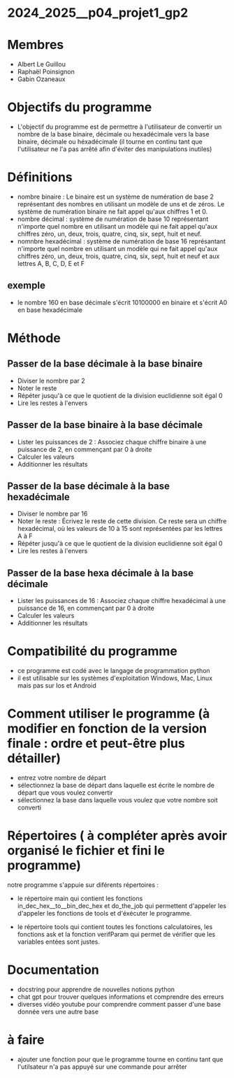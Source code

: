# 2024_2025__p04_projet1_gp2


# Membres

* Albert Le Guillou
* Raphaël Poinsignon
* Gabin Ozaneaux


# Objectifs du programme

* L'objectif du programme est de permettre à l'utilisateur de convertir un nombre de la base binaire, décimale ou hexadécimale vers la base binaire, décimale ou héxadécimale (il tourne en continu tant que l'utilisateur ne l'a pas arrêté afin d'éviter des manipulations inutiles)


# Définitions 

* nombre binaire : Le binaire est un système de numération de base 2 représentant des nombres en utilisant un modèle de uns et de zéros. Le système de numération binaire ne fait appel qu'aux chiffres 1 et 0.
* nombre décimal : système de numération de base 10 représentant n'importe quel nombre en utilisant un modèle qui ne fait appel qu'aux chiffres zéro, un, deux, trois, quatre, cinq, six, sept, huit et neuf.
* nomnbre hexadécimal : système de numération de base 16 représantant n'importe quel nombre en utilisant un modèle qui ne fait appel qu'aux chiffres zéro, un, deux, trois, quatre, cinq, six, sept, huit et neuf et aux lettres A, B, C, D, E et F
## exemple
* le nombre 160 en base décimale s'écrit 10100000 en binaire et s'écrit A0 en base hexadécimale

# Méthode
## Passer de la base décimale à la base binaire
* Diviser le nombre par 2
* Noter le reste 
* Répéter jusqu'à ce que le quotient de la division euclidienne soit égal  0
* Lire les restes à l'envers
## Passer de la base binaire à la base décimale
* Lister les puissances de 2 : Associez chaque chiffre binaire à une puissance de 2, en commençant par 0 à droite
* Calculer les valeurs
* Additionner les résultats
## Passer de la base décimale à la base hexadécimale
* Diviser le nombre par 16
* Noter le reste : Écrivez le reste de cette division. Ce reste sera un chiffre hexadécimal, où les valeurs de 10 à 15 sont représentées par les lettres A à F
* Répéter jusqu'à ce que le quotient de la division euclidienne soit égal  0
* Lire les restes à l'envers
## Passer de la base hexa décimale à la base décimale
* Lister les puissances de 16 : Associez chaque chiffre hexadécimal à une puissance de 16, en commençant par 0 à droite
* Calculer les valeurs
* Additionner les résultats

# Compatibilité du programme

* ce programme est codé avec le langage de programmation python
* il est utilisable sur  les systèmes d'exploitation Windows, Mac, Linux mais pas sur Ios et Android


# Comment utiliser le programme (à modifier en fonction de la version finale : ordre et peut-être plus détailler)

* entrez votre nombre de départ
* sélectionnez la base de départ dans laquelle est écrite le nombre de départ que vous voulez convertir
* sélectionnez la base dans laquelle vous voulez que votre nombre soit converti


# Répertoires ( à compléter après avoir organisé le fichier et fini le programme)

notre programme s'appuie sur diférents répertoires :
* le répertoire main qui contient les fonctions in_dec_hex__to__bin_dec_hex et do_the_job qui permettent d'appeler les d'appeler les fonctions de tools et d'éxécuter le programme.

* le répertoire tools qui contient toutes les fonctions calculatoires, les fonctions ask et la fonction verifParam qui permet de vérifier que les variables entées sont justes.

# Documentation

* docstring pour apprendre de nouvelles notions python
* chat gpt pour trouver quelques informations et comprendre des erreurs
* diverses vidéo youtube pour comprendre comment passer d'une base donnée vers une autre base

# à faire

* ajouter une fonction pour que le programme tourne en continu tant que l'utilsateur n'a pas appuyé sur une commande pour arrêter

